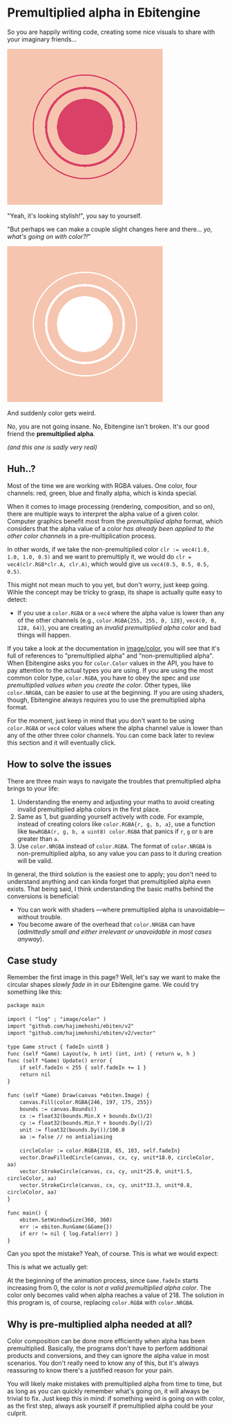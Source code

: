 # Premultiplied alpha in Ebitengine

So you are happily writing code, creating some nice visuals to share with your imaginary friends...

![](https://github.com/tinne26/kage-desk/blob/main/img/premult_opaque.png?raw=true)

"Yeah, it's looking stylish!", you say to yourself.

"But perhaps we can make a couple slight changes here and there... *yo, what's going on with color?!*"

![](https://github.com/tinne26/kage-desk/blob/main/img/premult_transparent.png?raw=true)

And suddenly color gets weird.

No, you are not going insane. No, Ebitengine isn't broken. It's our good friend the **premultiplied alpha**.

*(and this one is sadly very real)*

## Huh..?

Most of the time we are working with RGBA values. One color, four channels: red, green, blue and finally alpha, which is kinda special.

When it comes to image processing (rendering, composition, and so on), there are multiple ways to interpret the alpha value of a given color. Computer graphics benefit most from the *premultiplied alpha* format, which considers that the alpha value of a color *has already been applied to the other color channels* in a pre-multiplication process.

In other words, if we take the non-premultiplied color `clr := vec4(1.0, 1.0, 1.0, 0.5)` and we want to premultiply it, we would do `clr = vec4(clr.RGB*clr.A, clr.A)`, which would give us `vec4(0.5, 0.5, 0.5, 0.5)`.

This might not mean much to you yet, but don't worry, just keep going. Wihle the concept may be tricky to grasp, its shape is actually quite easy to detect:
- If you use a `color.RGBA` or a `vec4` where the alpha value is lower than any of the other channels (e.g., `color.RGBA{255, 255, 0, 128}`, `vec4(0, 0, 128, 64)`), you are creating an *invalid premultiplied alpha color* and bad things will happen.

If you take a look at the documentation in [image/color](https://pkg.go.dev/image/color), you will see that it's full of references to "premultiplied alpha" and "non-premultiplied alpha". When Ebitengine asks you for `color.Color` values in the API, you have to pay attention to the actual types you are using. If you are using the most common color type, `color.RGBA`, you have to obey the spec and *use premultiplied values when you create the color*. Other types, like `color.NRGBA`, can be easier to use at the beginning. If you are using shaders, though, Ebitengine always requires you to use the premultiplied alpha format.

For the moment, just keep in mind that you don't want to be using `color.RGBA` or `vec4` color values where the alpha channel value is lower than any of the other three color channels. You can come back later to review this section and it will eventually click.

## How to solve the issues

There are three main ways to navigate the troubles that premultiplied alpha brings to your life:
1. Understanding the enemy and adjusting your maths to avoid creating invalid premultiplied alpha colors in the first place.
2. Same as 1, but guarding yourself actively with code. For example, instead of creating colors like `color.RGBA{r, g, b, a}`, use a function like `NewRGBA(r, g, b, a uint8) color.RGBA` that panics if `r`, `g` or `b` are greater than `a`.
3. Use `color.NRGBA` instead of `color.RGBA`. The format of `color.NRGBA` is non-premultiplied alpha, so any value you can pass to it during creation will be valid.

In general, the third solution is the easiest one to apply; you don't need to understand anything and can kinda forget that premultiplied alpha even exists. That being said, I think understanding the basic maths behind the conversions is beneficial: 
- You can work with shaders —where premultiplied alpha is unavoidable— without trouble.
- You become aware of the overhead that `color.NRGBA` can have (*admittedly small and either irrelevant or unavoidable in most cases anyway*).

## Case study

Remember the first image in this page? Well, let's say we want to make the circular shapes *slowly fade in* in our Ebitengine game. We could try something like this:

```Golang
package main

import ( "log" ; "image/color" )
import "github.com/hajimehoshi/ebiten/v2"
import "github.com/hajimehoshi/ebiten/v2/vector"

type Game struct { fadeIn uint8 }
func (self *Game) Layout(w, h int) (int, int) { return w, h }
func (self *Game) Update() error {
	if self.fadeIn < 255 { self.fadeIn += 1 }
	return nil
}

func (self *Game) Draw(canvas *ebiten.Image) {
	canvas.Fill(color.RGBA{246, 197, 175, 255})
	bounds := canvas.Bounds()
	cx := float32(bounds.Min.X + bounds.Dx()/2)
	cy := float32(bounds.Min.Y + bounds.Dy()/2)
	unit := float32(bounds.Dy())/100.0
	aa := false // no antialiasing
	
	circleColor := color.RGBA{218, 65, 103, self.fadeIn}
	vector.DrawFilledCircle(canvas, cx, cy, unit*18.0, circleColor, aa)
	vector.StrokeCircle(canvas, cx, cy, unit*25.0, unit*1.5, circleColor, aa)
	vector.StrokeCircle(canvas, cx, cy, unit*33.3, unit*0.8, circleColor, aa)
}

func main() {
	ebiten.SetWindowSize(360, 360)
	err := ebiten.RunGame(&Game{})
	if err != nil { log.Fatal(err) }
}
```

Can you spot the mistake? Yeah, of course. This is what we would expect:



This is what we actually get:



At the beginning of the animation process, since `Game.fadeIn` starts increasing from 0, the color is *not a valid premultiplied alpha color*. The color only becomes valid when alpha reaches a value of 218. The solution in this program is, of course, replacing `color.RGBA` with `color.NRGBA`.


## Why is pre-multiplied alpha needed at all?

Color composition can be done more efficiently when alpha has been premultiplied. Basically, the programs don't have to perform additional products and conversions, and they can ignore the alpha value in most scenarios. You don't really need to know any of this, but it's always reassuring to know there's a justified reason for your pain.

You will likely make mistakes with premultiplied alpha from time to time, but as long as you can quickly remember what's going on, it will always be trivial to fix. Just keep this in mind: if something weird is going on with color, as the first step, always ask yourself if premultiplied alpha could be your culprit.


